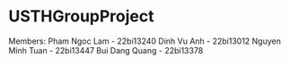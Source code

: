 # USTHGroupProject

Members:
Pham Ngoc Lam - 22bi13240
Dinh Vu Anh - 22bi13012
Nguyen Minh Tuan - 22bi13447
Bui Dang Quang - 22bi13378